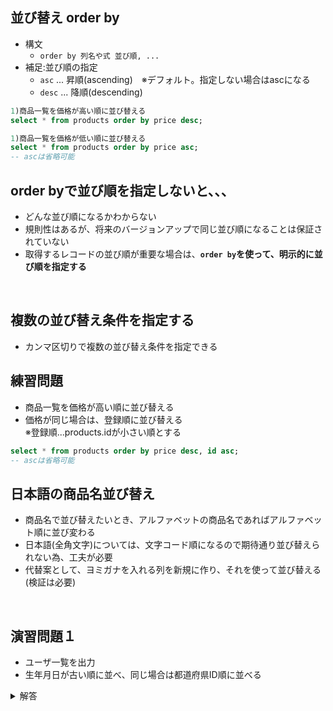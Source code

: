 並び替え order by
-----
- 構文
  - `order by 列名や式 並び順, ...`
- 補足:並び順の指定
  - `asc`  ... 昇順(ascending)　※デフォルト。指定しない場合はascになる
  - `desc` ... 降順(descending)

```sql
1)商品一覧を価格が高い順に並び替える
select * from products order by price desc;

1)商品一覧を価格が低い順に並び替える
select * from products order by price asc;
-- ascは省略可能
```

order byで並び順を指定しないと、、、
-----
- どんな並び順になるかわからない
- 規則性はあるが、将来のバージョンアップで同じ並び順になることは保証されていない
- 取得するレコードの並び順が重要な場合は、**`order by`を使って、明示的に並び順を指定する**

<br>

複数の並び替え条件を指定する
-----
- カンマ区切りで複数の並び替え条件を指定できる

練習問題
-----
- 商品一覧を価格が高い順に並び替える
- 価格が同じ場合は、登録順に並び替える  
※登録順...products.idが小さい順とする  
```sql
select * from products order by price desc, id asc;
-- ascは省略可能
```

日本語の商品名並び替え
-----
- 商品名で並び替えたいとき、アルファベットの商品名であればアルファベット順に並び変わる
- 日本語(全角文字)については、文字コード順になるので期待通り並び替えられない為、工夫が必要
- 代替案として、ヨミガナを入れる列を新規に作り、それを使って並び替える(検証は必要)  
<br>

演習問題１
-----
- ユーザ一覧を出力
- 生年月日が古い順に並べ、同じ場合は都道府県ID順に並べる
<details><summary>解答</summary>

```sql
select
  *
from
  users
order by
  birthday,
  prefecture_id;
```
</details>  
<br>
